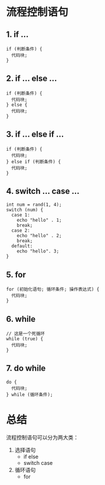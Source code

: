 # 流程控制语句

## 1. if ...
```
if (判断条件) {
  代码块;
}
```
 ## 2. if ... else ...
```
if (判断条件) {
  代码块;
} else {
  代码块;
}
```
## 3. if ... else if ... 
```
if (判断条件) {
  代码块;
} else if (判断条件) {
  代码块;
}
```
## 4. switch ... case ...
```
int num = rand(1, 4);
switch (num) {
  case 1:
    echo "hello" . 1;
    break;
  case 2:
    echo "hello" . 2;
    break;
  default:
    echo "hello". 3;
}
```
## 5. for 
```
for (初始化语句; 循环条件; 操作表达式) {
  代码块;
}
```
## 6. while
```
// 这是一个死循环
while (true) {
  代码块;
}
```
## 7. do while
```
do {
  代码块;
} while (循环条件);
```

# 总结
流程控制语句可以分为两大类：
1. 选择语句
    - if else
    - switch case
2. 循环语句
    - for
<!--stackedit_data:
eyJoaXN0b3J5IjpbMzQxNjg3MjAxLC02MTA5NzYxXX0=
-->